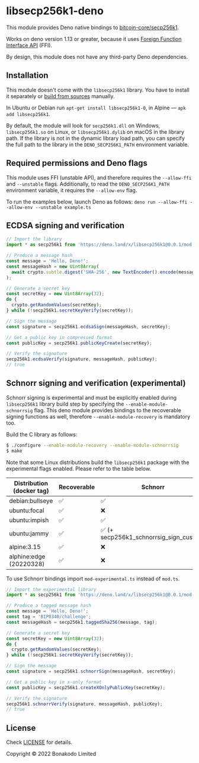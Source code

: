 # libsecp256k1-deno

This module provides Deno native bindings to [bitcoin-core/secp256k1](https://github.com/bitcoin-core/secp256k1).

Works on deno version 1.13 or greater, because it uses [Foreign Function Interface API](https://deno.land/manual@v1.20.4/runtime/ffi_api) (FFI).

By design, this module does not have any third-party Deno dependencies.

## Installation

This module doesn't come with the `libsecp256k1` library. You have to install it separately or [build from sources](https://github.com/bitcoin-core/secp256k1#build-steps) manually.

In Ubuntu or Debian run `apt-get install libsecp256k1-0`, in Alpine — `apk add libsecp256k1`.

By default, the module will look for `secp256k1.dll` on Windows, `libsecp256k1.so` on Linux, or `libsecp256k1.dylib` on macOS in the library path. If the library is not in the dynamic library load path, you can specify the full path to the library in the `DENO_SECP256K1_PATH` environment variable.

## Required permissions and Deno flags

This module uses FFI (unstable API), and therefore requires the `--allow-ffi` and `--unstable` flags.
Additionally, to read the `DENO_SECP256K1_PATH` environment variable, it requires the `--allow-env` flag.

To run the examples below, launch Deno as follows: `deno run --allow-ffi --allow-env --unstable example.ts`

## ECDSA signing and verification

```typescript
// Import the library
import * as secp256k1 from 'https://deno.land/x/libsecp256k1@0.0.1/mod.ts';

// Produce a message hash
const message = 'Hello, Deno!';
const messageHash = new Uint8Array(
  await crypto.subtle.digest('SHA-256', new TextEncoder().encode(message)),
);

// Generate a secret key
const secretKey = new Uint8Array(32);
do {
  crypto.getRandomValues(secretKey);
} while (!secp256k1.secretKeyVerify(secretKey));

// Sign the message
const signature = secp256k1.ecdsaSign(messageHash, secretKey);

// Get a public key in compressed format
const publicKey = secp256k1.publicKeyCreate(secretKey);

// Verify the signature
secp256k1.ecdsaVerify(signature, messageHash, publicKey);
// true
```

## Schnorr signing and verification (experimental)

Schnorr signing is experimental and must be explicitly enabled during `libsecp256k1` library build step by specifying the `--enable-module-schnorrsig` flag. This deno module provides bindings to the recoverable signing functions as well, therefore `--enable-module-recovery` is mandatory too.

Build the C library as follows:

```bash
$ ./configure --enable-module-recovery --enable-module-schnorrsig
$ make
```

Note that some Linux distributions build the `libsecp256k1` package with the experimental flags enabled. Please refer to the table below.

| Distribution (docker tag) | Recoverable        | Schnorr                                                 |
| ------------------------- | ------------------ | ------------------------------------------------------- |
| debian:bullseye           | :white_check_mark: | :white_check_mark:                                      |
| ubuntu:focal              | :white_check_mark: | :x:                                                     |
| ubuntu:impish             | :white_check_mark: | :white_check_mark:                                      |
| ubuntu:jammy              | :white_check_mark: | :white_check_mark: (+ secp256k1_schnorrsig_sign_custom) |
| alpine:3.15               | :white_check_mark: | :x:                                                     |
| alphine:edge (20220328)   | :white_check_mark: | :x:                                                     |

To use Schnorr bindings import `mod-experimental.ts` instead of `mod.ts`.

```typescript
// Import the experimental library
import * as secp256k1 from 'https://deno.land/x/libsecp256k1@0.0.1/mod-experimental.ts';

// Produce a tagged message hash
const message = 'Hello, Deno!';
const tag = 'BIP0340/challenge';
const messageHash = secp256k1.taggedSha256(message, tag);

// Generate a secret key
const secretKey = new Uint8Array(32);
do {
  crypto.getRandomValues(secretKey);
} while (!secp256k1.secretKeyVerify(secretKey));

// Sign the message
const signature = secp256k1.schnorrSign(messageHash, secretKey);

// Get a public key in x-only format
const publicKey = secp256k1.createXOnlyPublicKey(secretKey);

// Verify the signature
secp256k1.schnorrVerify(signature, messageHash, publicKey);
// true
```

## License

Check [LICENSE](./LICENSE) for details.

Copyright © 2022 Bonakodo Limited
